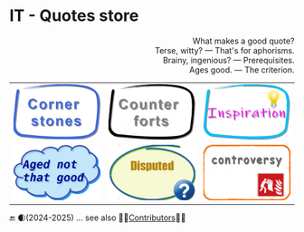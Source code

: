 # IT - Quotes store

<p dir="rtl">?What makes a good quote<br/>
.Terse, witty? —  That's for aphorisms<br/>
.Brainy, ingenious? — Prerequisites<br/>
.Ages good. — The criterion</p>

<table>
  <tr>
    <td>
       <a href="README+/cornerstones.md"><img alt="&nbsp;&nbsp;&nbsp;IT Quotes - Cornerstones" src="../../../_rsc/_img/_nav/quotes/Cornerstones_390x250px.png" title="&nbsp;Aged selection of&#013;&#010;profound quotes"/></a>
    </td>
    <td>
       <a href="README+/quotes_aux.md"><img src="../../../_rsc/_img/_nav/quotes/Counterforts_390x250px.png" alt="&nbsp;&nbsp;&nbsp;IT Quotes - Counterforts" title="Profound quotes&#013;&#010;from non-ITers"/></a>
    </td>
    <td>
       <a href="README+/inspirational.md"><img src="../../../_rsc/_img/_nav/quotes/Inspiration_390x250px.png" alt="&nbsp;&nbsp;&nbsp;Quotes - Inspiration" title="Misc. quotes&#013;&#010;for inspiration"/></a>
    </td>
  </tr>
  <tr></tr><tr>
    <td>
      <a href="README+/aside/sour_quotes.md"><img src="../../../_rsc/_img/_nav/quotes/notAged_390x250px.png" alt="&nbsp;&nbsp;&nbsp;IT Quotes - Aged not good" title="Quotes, which aged&#013;&#010;not that good."/></a>
    </td>
    <td>
      <a href="README+/aside/miss_quotes.md"><img src="../../../_rsc/_img/_nav/quotes/disputed_390x250px.png" alt="&nbsp;&nbsp;&nbsp;Quotes - Disputed" title="Misattributed, disputed&#013;&#010;and misinterpreted quotes"/></a>
    </td>
        <td>
          <a href="README+/aside/controversy.md"><img src="../../../_rsc/_img/_nav/quotes/controversy_390x250px.png" alt="&nbsp;&nbsp;&nbsp;Quotes - Controversial"  title="IT quotes - &#013;&#010;controversial"/></a>
    </td>
  </tr>
</table>

:end: 🌒(2024-2025) ... see also 👩‍🔬[Contributors](README+/contributors/)🧑‍💻
